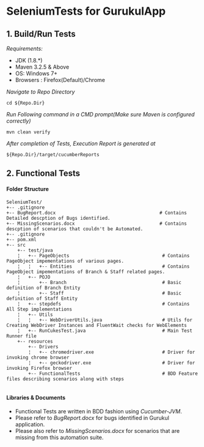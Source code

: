 # SeleniumTests for GurukulApp

## 1. Build/Run Tests
 *Requirements:*
  - JDK (1.8.*)
  - Maven 3.2.5 & Above
  - OS: Windows 7+
  - Browsers : Firefox(Default)/Chrome

*Navigate to Repo Directory*
```
cd ${Repo.Dir}
```
*Run Following command in a CMD prompt(Make sure Maven is configured correctly)*
```
mvn clean verify
```
*After completion of Tests, Execution Report is generated at*
```
${Repo.Dir}/target/cucumberReports
```

## 2. Functional Tests
#### Folder Structure
```
SeleniumTest/
+-- .gitignore
+-- BugReport.docx                                      # Contains Detailed descption of Bugs identified.
+-- MissingScenarios.docx                               # Contains descption of scenarios that couldn't be Automated.
+-- .gitignore
+-- pom.xml
+-- src
    +-- test/java
    ¦   +-- PageObjects                                  # Contains PageObject impementations of various pages.
    ¦   ¦   +-- Entities                                 # Contains PageObject impementations of Branch & Staff related pages.
    ¦   +-- POJO
    ¦       +-- Branch                                   # Basic definition of Branch Entity
    ¦       +-- Staff                                    # Basic definition of Staff Entity
    ¦   +-- stepdefs                                     # Contains All Step implementations
    ¦   +-- Utils
    ¦   ¦   +-- WebDriverUtils.java                      # Utils for Creating WebDriver Instances and FluentWait checks for WebElements
    ¦   +-- RunCukesTest.java                            # Main Test Runner file
    +-- resources
        +-- Drivers
        ¦   +-- chromedriver.exe                         # Driver for invoking chrome browser
        ¦   +-- geckodriver.exe                          # Driver for invoking Firefox browser
        +-- FunctionalTests                              # BDD Feature files describing scenarios along with steps
        
```
#### Libraries & Documents
- Functional Tests are written in BDD fashion using *Cucumber-JVM*.
- Please refer to *BugReport.docx* for bugs identified in Gurukul application.
- Please also refer to *MissingScenarios.docx* for scenarios that are missing from this automation suite. 
